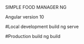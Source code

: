 SIMPLE FOOD MANAGER NG

Angular version 10

#Local development build
ng serve

#Production build
ng build